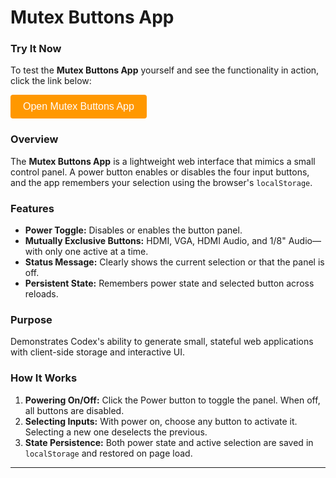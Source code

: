 # Mutex Buttons App

### Try It Now

To test the **Mutex Buttons App** yourself and see the functionality in action, click the link below:

<!-- Button to open modal -->
<button id="openModalButton" class="cta-btn">Open Mutex Buttons App</button>

<!-- Modal -->
<div id="mutex_buttonsModal">
  <div id="modalContent">
    <span id="closeModal" class="close">&times;</span>
    <iframe src="../../static/apps/mutex-buttons/mutex-buttons.html" title="Mutex Buttons App"></iframe>
  </div>
</div>

### Overview

The **Mutex Buttons App** is a lightweight web interface that mimics a small control panel. A power button enables or disables the four input buttons, and the app remembers your selection using the browser's `localStorage`.

### Features

- **Power Toggle:** Disables or enables the button panel.
- **Mutually Exclusive Buttons:** HDMI, VGA, HDMI Audio, and 1/8" Audio—with only one active at a time.
- **Status Message:** Clearly shows the current selection or that the panel is off.
- **Persistent State:** Remembers power state and selected button across reloads.

### Purpose

Demonstrates Codex's ability to generate small, stateful web applications with client-side storage and interactive UI.

### How It Works

1. **Powering On/Off:** Click the Power button to toggle the panel. When off, all buttons are disabled.
2. **Selecting Inputs:** With power on, choose any button to activate it. Selecting a new one deselects the previous.
3. **State Persistence:** Both power state and active selection are saved in `localStorage` and restored on page load.

<script>
// Modal behavior (same as landing page)
document.addEventListener("DOMContentLoaded", function () {
  const modal = document.getElementById("mutex_buttonsModal");
  const openBtn = document.getElementById("openModalButton");
  const closeBtn = document.getElementById("closeModal");
  openBtn.addEventListener("click", () => {
    modal.style.display = "flex";
  });
  closeBtn.addEventListener("click", () => {
    modal.style.display = "none";
  });
  modal.addEventListener("click", (e) => {
    if (e.target === modal) modal.style.display = "none";
  });
});
</script>

<style>
/* Use the same styles as defined for the landing page modal and button, adjusting the modal ID selector accordingly. */
#mutex_buttonsModal {
  position: fixed;
  top: 0;
  left: 0;
  width: 100%;
  height: 100%;
  background: rgba(0, 0, 0, 0.5);
  display: none;
  justify-content: center;
  align-items: center;
  z-index: 1000;
}
#modalContent {
  background: white;
  padding: 20px;
  border-radius: 8px;
  position: relative;
  width: 90%;
  max-width: 600px;
}
#modalContent iframe {
  width: 100%;
  height: 70vh;
  border: none;
}
#closeModal {
  position: absolute;
  top: 10px;
  right: 15px;
  font-size: 24px;
  cursor: pointer;
}
.cta-btn {
  background-color: #ff9800;
  color: white;
  padding: 10px 20px;
  border: none;
  border-radius: 4px;
  font-size: 16px;
  cursor: pointer;
}
.cta-btn:hover {
  background-color: #e68900;
}
</style>


* * *
